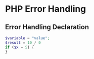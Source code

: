 # PHP Error Handling

## Error Handling Declaration
```php
$variable = "value";
$result = 10 / 0
if ($x = 5) {
}
